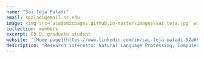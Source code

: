 ```yaml
---
name: "Sai Teja Paladi"
email: spaladi@email.sc.edu
image: <img src='academicpages.github.io-master\images\sai_teja.jpg' width="150px" style="float:left; margin:0px 10px 0px 0px;">
collection: members
excerpt: Ph.D. graduate student
website: "[Home page](https://www.linkedin.com/in/sai-teja-paladi-52a062140/)"
description: "Research interests: Natural Language Processing, Computer Vision."  
---
```

